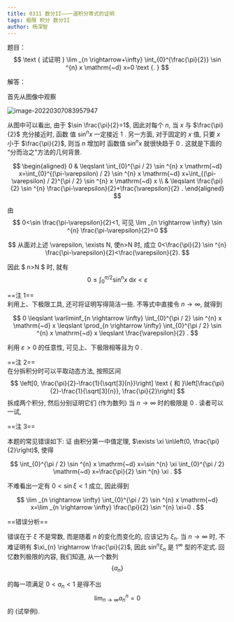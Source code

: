 ```yaml
---
title: 0311 数分II——一道积分等式的证明
tags: 极限 积分 数分II
author: 杨深智
---
```




题目：
$$
\text { 试证明 } \lim _{n \rightarrow+\infty} \int_{0}^{\frac{\pi}{2}} \sin ^{n} x \mathrm{~d} x=0 \text {. }
$$

<!--more-->



解答：

首先从图像中观察

![image-20220307083957947](https://raw.githubusercontent.com/DailyQuiz/dailyquiz.github.io/master/_posts/2022-03-07-%E6%9D%A8%E6%B7%B1%E6%99%BA%E6%95%B0%E5%88%86II.png)

从图中可以看出, 由于 $\sin \frac{\pi}{2}=1$, 因此对每个 $n$, 当 $x$ 与 $\frac{\pi}{2}$ 充分接近时, 函数 值 $\sin ^{n} x$ 一定接近 1 . 
另一方面, 对于固定的 $x$ 值, 只要 $x$ 小于 $\frac{\pi}{2}$, 则当 $n$ 增加时 函数值 $\sin ^{n} x$ 就很快趋于 0 . 这就是下面的 “分而治之"方法的几何背景.


$$
\begin{aligned}
0 & \leqslant \int_{0}^{\pi / 2} \sin ^{n} x \mathrm{~d} x=\int_{0}^{(\pi-\varepsilon) / 2} \sin ^{n} x \mathrm{~d} x+\int_{(\pi-\varepsilon) / 2}^{\pi / 2} \sin ^{n} x \mathrm{~d} x \\
& \leqslant \frac{\pi}{2} \sin ^{n} \frac{\pi-\varepsilon}{2}+\frac{\varepsilon}{2} .
\end{aligned}
$$

由 
$$
0<\sin \frac{\pi-\varepsilon}{2}<1, 可见 \lim _{n \rightarrow \infty} \sin ^{n} \frac{\pi-\varepsilon}{2}=0
$$ 

$$
从面对上述 \varepsilon, \exists N, 使n>N 时, 成立 0<\frac{\pi}{2} \sin ^{n} \frac{\pi-\varepsilon}{2}<\frac{\varepsilon}{2}.
$$

因此 $ n>N $ 时, 就有 
$$
0 \leqslant \int_{0}^{\pi / 2} \sin ^{n} x \mathrm{~d} x<\varepsilon
$$

==注 1==   
利用上、下极限工具, 还可将证明写得简洁一些. 不等式中直接令 $n \rightarrow \infty$, 就得到

$$
0 \leqslant \varliminf_{n \rightarrow \infty} \int_{0}^{\pi / 2} \sin ^{n} x \mathrm{~d} x \leqslant \prod_{n \rightarrow \infty} \int_{0}^{\pi / 2} \sin ^{n} x \mathrm{~d} x \leqslant \frac{\varepsilon}{2} .
$$

利用 $\varepsilon>0$ 的任意性, 可见上、下极限相等且为 0 .

==注 2==  
在分拆积分时可以平取动态方法, 按照区间
$$
\left[0, \frac{\pi}{2}-\frac{1}{\sqrt[3]{n}}\right] \text { 和 }\left[\frac{\pi}{2}-\frac{1}{\sqrt[3]{n}}, \frac{\pi}{2}\right]
$$
拆成两个积分, 然后分别证明它们 (作为数列) 当 $n \rightarrow \infty$ 时的极限是 0 . 读者可以一试,

==注 3== 

本题的常见错误如下:
证 由积分第一中值定理, $\exists \xi \in\left(0, \frac{\pi}{2}\right)$, 使得

$$
\int_{0}^{\pi / 2} \sin ^{n} x \mathrm{~d} x=\sin ^{n} \xi \int_{0}^{\pi / 2} \mathrm{~d} x=\frac{\pi}{2} \sin ^{n} \xi .
$$

不难看出一定有 $0<\sin \xi<1$ 成立, 因此得到

$$
\lim _{n \rightarrow \infty} \int_{0}^{\pi / 2} \sin ^{n} x \mathrm{~d} x=\lim _{n \rightarrow \infty} \frac{\pi}{2} \sin ^{n} \xi=0 .
$$


==错误分析==  

错误在于 $\xi$ 不是常数, 而是随着 $n$ 的变化而变化的, 应该记为 $\xi_{n}$. 当 $n \rightarrow \infty$ 时, 不难证明有 $\xi_{n} \rightarrow \frac{\pi}{2}$, 因此 $\sin ^{n} \xi_{n}$ 是 $1^{\infty}$ 型的不定式. 回忆数列极限的内容, 我们知道, 从一个数列 
$$
\left\{a_{n}\right\}
$$ 

的每一项满足 $0<a_{n}<1$ 是得不出 
$$
\lim _{n \rightarrow \infty} a_{n}^{n}=0
$$ 
的 (试举例).
